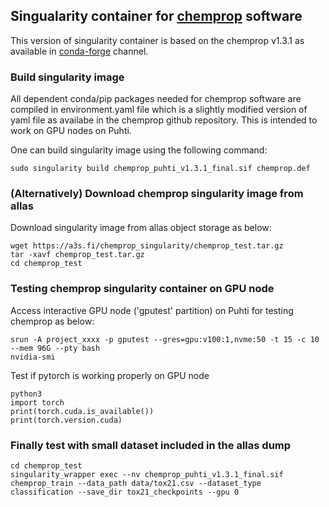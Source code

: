 ## Singualarity container for [chemprop](https://github.com/chemprop/chemprop.git)  software
This version of singularity container is based on the chemprop v1.3.1 as available in [conda-forge](https://anaconda.org/conda-forge/chemprop/) channel.

### Build singularity image

All dependent conda/pip packages needed for chemprop software are  compiled in environment.yaml file which is a slightly modified version of yaml file as availabe in the chemprop github repository. This is intended to work on GPU nodes on Puhti.

One can build singularity image using the following command:

```
sudo singularity build chemprop_puhti_v1.3.1_final.sif chemprop.def

```
### (Alternatively) Download chemprop singularity image from allas
Download singularity image from allas object storage as below:
```
wget https://a3s.fi/chemprop_singularity/chemprop_test.tar.gz
tar -xavf chemprop_test.tar.gz 
cd chemprop_test
```

### Testing chemprop singularity container on GPU node

Access interactive GPU node ('gputest' partition) on Puhti for testing chemprop as below:

```
srun -A project_xxxx -p gputest --gres=gpu:v100:1,nvme:50 -t 15 -c 10 --mem 96G --pty bash
nvidia-smi
```

Test if pytorch is working properly on GPU node

```
python3
import torch
print(torch.cuda.is_available())
print(torch.version.cuda)

```

### Finally test with small dataset included in the allas dump

```
cd chemprop_test
singularity_wrapper exec --nv chemprop_puhti_v1.3.1_final.sif chemprop_train --data_path data/tox21.csv --dataset_type classification --save_dir tox21_checkpoints --gpu 0
```

```
